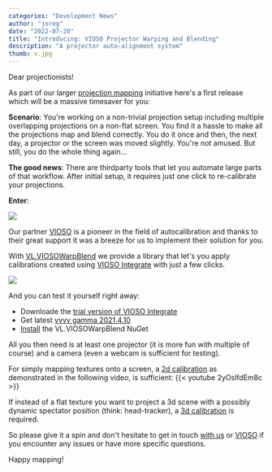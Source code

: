 ```yaml
---
categories: "Development News"
author: "joreg"
date: "2022-07-20"
title: "Introducing: VIOSO Projector Warping and Blending"
description: "A projector auto-alignment system"
thumb: v.jpg
---
```



Dear projectionists!

As part of our larger [projection mapping](https://thegraybook.vvvv.org/reference/libraries/projectionmapping.html) initiative here's a first release which will be a massive timesaver for you:

**Scenario**: You're working on a non-trivial projection setup including multiple overlapping projections on a non-flat screen. You find it a hassle to make all the projections map and blend correctly. You do it once and then, the next day, a projector or the screen was moved slightly. You're not amused. But still, you do the whole thing again...

**The good news**: There are thirdparty tools that let you automate large parts of that workflow. After initial setup, it requires just one click to re-calibrate your projections.

**Enter**: 

![](vioso.png)

Our partner [VIOSO](https://vioso.com) is a pioneer in the field of autocalibration and thanks to their great support it was a breeze for us to implement their solution for you. 

With [VL.VIOSOWarpBlend](https://nuget.org/vl.VIOSOWarpBlend) we provide a library that let's you apply calibrations created using [VIOSO Integrate](https://vioso.com/vioso-integrate/) with just a few clicks. 

![](demopatch.png)

And you can test it yourself right away:
* Downloade the [trial version of VIOSO Integrate](https://vioso.com/downloads/#integrate)
* Get latest [vvvv gamma 2021.4.10](https://visualprogramming.net/#Download)
* [Install](https://thegraybook.vvvv.org/reference/hde/managing-nugets.html) the VL.VIOSOWarpBlend NuGet

All you then need is at least one projector (it is more fun with multiple of course) and a camera (even a webcam is sufficient for testing). 

For simply mapping textures onto a screen, a [2d calibration](https://helpdesk.vioso.com/documentation/core-video-tutorial/) as demonstrated in the following video, is sufficient:
{{< youtube 2yOslfdEm8c >}}

If instead of a flat texture you want to project a 3d scene with a possibly dynamic spectator position (think: head-tracker), a [3d calibration](https://helpdesk.vioso.com/documentation/vrsim-3d-calibration/) is required.

So please give it a spin and don't hesitate to get in touch [with us](mailto:devvvvs@vvvv.org) or [VIOSO](https://vioso.com/contact-overview/) if you encounter any issues or have more specific questions.

Happy mapping!
